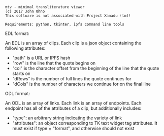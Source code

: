     mtv - minimal transliterature viewer
    (c) 2017 John Ohno
    This software is not associated with Project Xanadu (tm)!

    Requirements: python, tkinter, ipfs command line tools



EDL format:

An EDL is an array of clips. Each clip is a json object containing the following attributes:

* "path" is a URL or IPFS hash
* "row" is the line that the quote begins on
* "col" is the character offset from the beginning of the line that the quote starts on
* "dRows" is the number of full lines the quote continues for
* "dCols" is the number of characters we continue for on the final line


ODL format:

An ODL is an array of links. Each link is an array of endpoints. Each endpoint has all of the attributes of a clip, but additionally includes:

* "type": an arbitrary string indicating the variety of link
* "attributes": an object corresponding to TK text widget tag attributes. It must exist if type = "format", and otherwise should not exist


